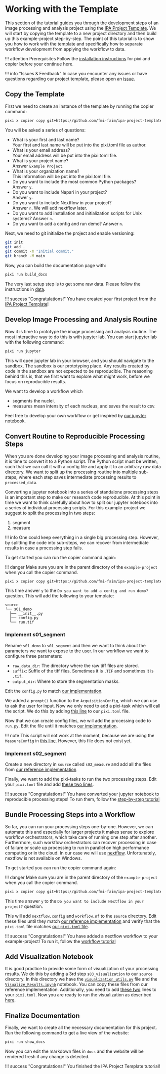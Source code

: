 # Working with the Template
This section of the tutorial guides you through the development steps of an image processing and analysis project using the [IPA Project Template](https://fmi-faim.github.io/ipa-project-template/). We will start by copying the template to a new project directory and then build up this example-project step-by-step. The point of this tutorial is to show you how to work with the template and specifically how to separate workflow development from applying the workflow to data.

!!! attention Prerequisites
    Follow the [installation instructions](https://fmi-faim.github.io/ipa-project-template/) for pixi and copier before your continue here.

!!! info "Issues & Feedback"
    In case you encounter any issues or have questions regarding our project template, please open an [issue](https://github.com/fmi-faim/example-project/issues).

## Copy the Template
First we need to create an instance of the template by running the copier command:

```bash
pixi x copier copy git+https://github.com/fmi-faim/ipa-project-template example-project
```

You will be asked a series of questions:

* What is your first and last name?</br>
    Your first and last name will be put into the pixi.toml file as author.
* What is your email address?</br>
    Your email address will be put into the pixi.toml file.
* What is your project name?</br>
    Answer `Example Project`.
* What is your organization name?</br>
    This information will be put into the pixi.toml file.
* Do you want to include the most common Python packages?</br>
    Answer `y`.
* Do you want to include Napari in your project?</br>
    Answer `y`.
* Do you want to include Nextflow in your project?</br>
    Answer `n`. We will add nextflow later.
* Do you want to add installation and initialization scripts for Unix systems?
    Answer `n`.
* Do you want to add a config and run demo?
    Answer `n`.

Next, we need to git initialize the project and enable versioning:
```bash
git init
git add .
git commit -m "Initial commit."
git branch -M main
```

Now, you can build the documentation page with:
```bash
pixi run build_docs
```

The very last setup step is to get some raw data. Please follow the instructions in [data](../data.md).

!!! success "Congratulations!"
    You have created your first project from the [IPA Project Template](https://fmi-faim.github.io/ipa-project-template/)!

## Develop Image Processing and Analysis Routine
Now it is time to prototype the image processing and analysis routine. The most interactive way to do this is with jupyter lab. You can start jupyter lab with the following command:

```bash
pixi run jupyter
```

This will open jupyter lab in your browser, and you should navigate to the sandbox. The sandbox is our prototyping place. Any results created by code in the sandbox are not expected to be reproducible. The reasoning behind this is, that we first want to explore what might work, before we focus on reproducible results.

We want to develop a workflow which

* segments the nuclei,
* measures mean intensity of each nucleus, and saves the result to csv.

Feel free to develop your own workflow or get inspired by [our jupyter notebook](https://github.com/fmi-faim/example-project/blob/85e6c52a8dd4f6349e11c9588f570a6f8cebd805/sandbox/Prototype-Image-Analysis.ipynb).

## Convert Routine to Reproducible Processing Steps
When you are done developing your image processing and analysis routine, it is time to convert it to a Python script. The Python script must be written, such that we can call it with a config file and apply it to an arbitrary raw data directory. We want to split up the processing routine into multiple sub-steps, where each step saves intermediate processing results to `processed_data`.

Converting a jupyter notebook into a series of standalone processing steps is an important step to make our research code reproducible. At this point in time we want to think carefully about how to split our jupyter notebook into a series of individual processing scripts. For this example-project we suggest to split the processing in two steps:

1. segment
2. measure

!!! info
    One could keep everything in a single big processing step. However, by splitting the code into sub-steps, we can recover from intermediate results in case a processing step fails.


To get started you can run the copier command again:

!!! danger
    Make sure you are in the parent directory of the `example-project` when you call the copier command.

```bash
pixi x copier copy git+https://github.com/fmi-faim/ipa-project-template example-project
```

This time answer `y` to the `Do you want to add a config and run demo?` question. This will add the following to your template:

```text
source
└── s01_demo
  ├── __init__.py
  ├── config.py
  └── run.tif
```

### Implement s01_segment
Rename `s01_demo` to `s01_segment` and then we want to think about the parameters we want to expose to the user. In our workflow we want to configure three parameters:

* `raw_data_dir`: The directory where the raw tiff files are stored.
* `suffix`: Suffix of the tiff files. Sometimes it is `.TIF` and sometimes it is `.tif`.
* `output_dir`: Where to store the segmentation masks.

Edit the `config.py` to match [our implementation](https://github.com/fmi-faim/example-project/blob/21b4b97141074c105b0852681609980f6768e9db/source/s01_segment/config.py).

We added a `prompt()` function to the `AcquisitionConfig`, which we can use to ask the user for input. Now we only need to add a pixi-task which will call the script. We do this by adding [this line](https://github.com/fmi-faim/example-project/blob/21b4b97141074c105b0852681609980f6768e9db/pixi.toml#L16) to our `pixi.toml` file.


Now that we can create config files, we will add the processing code to `run.py`. Edit the file until it matches [our implementation](https://github.com/fmi-faim/example-project/blob/21b4b97141074c105b0852681609980f6768e9db/source/s01_segment/run.py).

!!! note
    This script will not work at the moment, because we are using the `MeasureConfig` in [this line](https://github.com/fmi-faim/example-project/blob/21b4b97141074c105b0852681609980f6768e9db/source/s01_segment/run.py#L52). However, this file does not exist yet.

### Implement s02_segment
Create a new directory in `source` called `s02_measure` and add all the files from [our reference implementation](https://github.com/fmi-faim/example-project/tree/21b4b97141074c105b0852681609980f6768e9db/source/s02_measure).

Finally, we want to add the pixi-tasks to run the two processing steps. Edit your `pixi.toml` file and add [these two lines](https://github.com/fmi-faim/example-project/blob/21b4b97141074c105b0852681609980f6768e9db/pixi.toml#L17-L18).

!!! success "Congratulations!"
    You have converted your jupyter notebook to reproducible processing steps! To run them, follow the [step-by-step tutorial](run_processing_steps.md)

## Bundle Processing Steps into a Workflow
So far, you can run your processing steps one-by-one. However, we can automate this and especially for larger projects it makes sense to explore workflow orchestrators, which take care of running one step after another. Furthermore, such workflow orchestrators can recover processing in case of failure or scale up processing to run in parallel on high performance computing or in the cloud. In our case we will use [nextflow](https://nextflow.io/). Unfortunately, nextflow is not available on Windows.

To get started you can run the copier command again:

!!! danger
    Make sure you are in the parent directory of the `example-project` when you call the copier command.

```bash
pixi x copier copy git+https://github.com/fmi-faim/ipa-project-template example-project
```

This time answer `y` to the `Do you want to include Nextflow in your project?` question.

This will add `nextflow.config` and `workflow.nf` to the `source` directory. Edit these files until they match [our reference implementation](https://github.com/fmi-faim/example-project/tree/706c41537895324ebef57a4086eeedee2d5a1039/source) and verify that the `pixi.toml` file matches [our `pixi.toml` file](https://github.com/fmi-faim/example-project/blob/706c41537895324ebef57a4086eeedee2d5a1039/pixi.toml).

!!! success "Congratulations!"
    You have added a nextflow workflow to your example-project! To run it, follow the [workflow tutorial](run_workflow.md)

## Add Visualization Notebook
It is good practice to provide some form of visualization of your processing results. We do this by adding a 3rd step `s03_visualization` to our `source` directory. In this directory we have the [`visualization_utils.py`](https://github.com/fmi-faim/example-project/blob/47f389e18a2850417cef607fa4a9803396fb0f90/source/s03_visualization/visualization_utils.py) file and the [`Visualize_Results.ipynb`](https://github.com/fmi-faim/example-project/blob/47f389e18a2850417cef607fa4a9803396fb0f90/source/s03_visualization/Visualize_Results.ipynb) notebook. You can copy these files from our reference implementation. Additionally, you need to add [these two](https://github.com/fmi-faim/example-project/blob/47f389e18a2850417cef607fa4a9803396fb0f90/pixi.toml#L65-L66) lines to your `pixi.toml`. Now you are ready to run the visualization as described [here](run_processing_steps.md#visualize-results).

## Finalize Documentation
Finally, we want to create all the necessary documentation for this project. Run the following command to get a live view of the website:
```bash
pixi run show_docs
```

Now you can edit the markdown files in `docs` and the website will be rendered fresh if any change is detected.

!!! success "Congratulations!"
    You finished the IPA Project Template tutorial!
